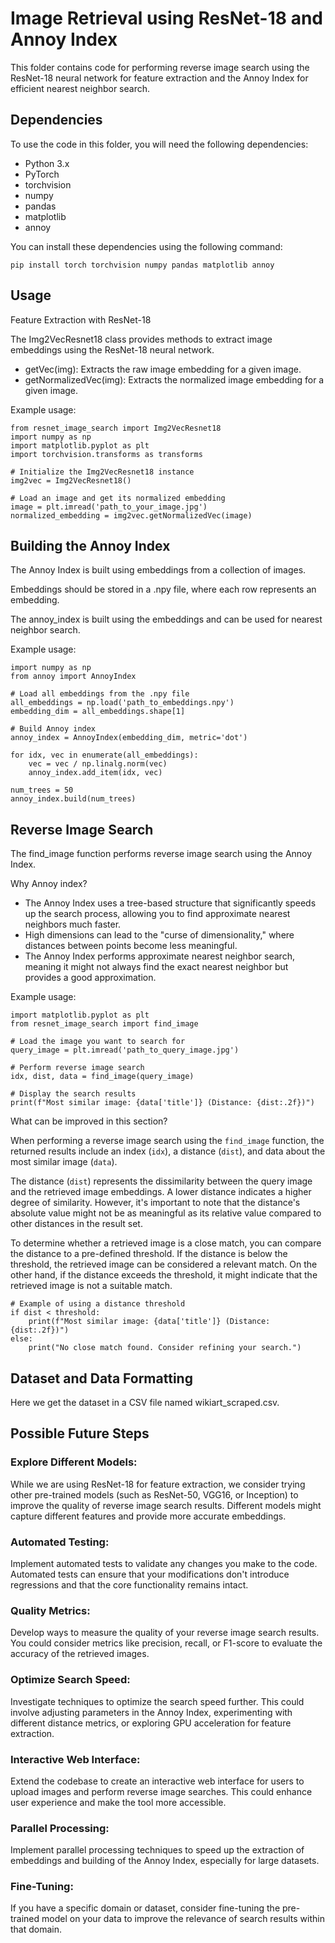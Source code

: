 


# Image Retrieval using ResNet-18 and Annoy Index

This folder contains code for performing reverse image search using the ResNet-18 neural network for feature extraction and the Annoy Index for efficient nearest neighbor search.

## Dependencies

To use the code in this folder, you will need the following dependencies:

- Python 3.x
- PyTorch
- torchvision
- numpy
- pandas
- matplotlib
- annoy

You can install these dependencies using the following command:

```
pip install torch torchvision numpy pandas matplotlib annoy
```
## Usage

Feature Extraction with ResNet-18

The Img2VecResnet18 class provides methods to extract image embeddings using the ResNet-18 neural network.

- getVec(img): Extracts the raw image embedding for a given image.
- getNormalizedVec(img): Extracts the normalized image embedding for a given image.

Example usage:

```
from resnet_image_search import Img2VecResnet18
import numpy as np
import matplotlib.pyplot as plt
import torchvision.transforms as transforms

# Initialize the Img2VecResnet18 instance
img2vec = Img2VecResnet18()

# Load an image and get its normalized embedding
image = plt.imread('path_to_your_image.jpg')
normalized_embedding = img2vec.getNormalizedVec(image)
```

## Building the Annoy Index

The Annoy Index is built using embeddings from a collection of images.

Embeddings should be stored in a .npy file, where each row represents an embedding.

The annoy_index is built using the embeddings and can be used for nearest neighbor search.

Example usage:


```
import numpy as np
from annoy import AnnoyIndex

# Load all embeddings from the .npy file
all_embeddings = np.load('path_to_embeddings.npy')
embedding_dim = all_embeddings.shape[1]

# Build Annoy index
annoy_index = AnnoyIndex(embedding_dim, metric='dot')

for idx, vec in enumerate(all_embeddings):
    vec = vec / np.linalg.norm(vec)
    annoy_index.add_item(idx, vec)
    
num_trees = 50
annoy_index.build(num_trees)
```
## Reverse Image Search

The find_image function performs reverse image search using the Annoy Index.

Why Annoy index?

- The Annoy Index uses a tree-based structure that significantly speeds up the search process, allowing you to find approximate nearest neighbors much faster.
- High dimensions can lead to the "curse of dimensionality," where distances between points become less meaningful.
- The Annoy Index performs approximate nearest neighbor search, meaning it might not always find the exact nearest neighbor but provides a good approximation. 

Example usage:

```
import matplotlib.pyplot as plt
from resnet_image_search import find_image

# Load the image you want to search for
query_image = plt.imread('path_to_query_image.jpg')

# Perform reverse image search
idx, dist, data = find_image(query_image)

# Display the search results
print(f"Most similar image: {data['title']} (Distance: {dist:.2f})")
```

What can be improved in this section?

When performing a reverse image search using the `find_image` function, the returned results include an index (`idx`), a distance (`dist`), and data about the most similar image (`data`).

The distance (`dist`) represents the dissimilarity between the query image and the retrieved image embeddings. A lower distance indicates a higher degree of similarity. However, it's important to note that the distance's absolute value might not be as meaningful as its relative value compared to other distances in the result set.

To determine whether a retrieved image is a close match, you can compare the distance to a pre-defined threshold. If the distance is below the threshold, the retrieved image can be considered a relevant match. On the other hand, if the distance exceeds the threshold, it might indicate that the retrieved image is not a suitable match.

```
# Example of using a distance threshold
if dist < threshold:  
    print(f"Most similar image: {data['title']} (Distance: {dist:.2f})")
else:
    print("No close match found. Consider refining your search.")
```

## Dataset and Data Formatting


Here we get the dataset in a CSV file named wikiart_scraped.csv.

## Possible Future Steps

### Explore Different Models:
While we are using ResNet-18 for feature extraction, we consider trying other pre-trained models (such as ResNet-50, VGG16, or Inception) to improve the quality of reverse image search results. Different models might capture different features and provide more accurate embeddings.

### Automated Testing: 
Implement automated tests to validate any changes you make to the code. Automated tests can ensure that your modifications don't introduce regressions and that the core functionality remains intact.

### Quality Metrics: 
Develop ways to measure the quality of your reverse image search results. You could consider metrics like precision, recall, or F1-score to evaluate the accuracy of the retrieved images.

### Optimize Search Speed:
Investigate techniques to optimize the search speed further. This could involve adjusting parameters in the Annoy Index, experimenting with different distance metrics, or exploring GPU acceleration for feature extraction.

### Interactive Web Interface: 
Extend the codebase to create an interactive web interface for users to upload images and perform reverse image searches. This could enhance user experience and make the tool more accessible.

### Parallel Processing: 
Implement parallel processing techniques to speed up the extraction of embeddings and building of the Annoy Index, especially for large datasets.

### Fine-Tuning: 
If you have a specific domain or dataset, consider fine-tuning the pre-trained model on your data to improve the relevance of search results within that domain.
